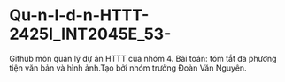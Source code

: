 # Qu-n-l-d-n-HTTT-2425I_INT2045E_53-
Github môn quản lý dự án HTTT của nhóm 4. Bài toán: tóm tắt đa phương tiện văn bản và hình ảnh.Tạo bởi nhóm trưởng Đoàn Văn Nguyên. 
